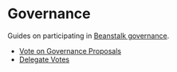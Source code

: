 # Governance

Guides on participating in [Beanstalk governance](../../governance/beanstalk/).

* [Vote on Governance Proposals](vote-on-proposals.md)
* [Delegate Votes](delegate-votes.md)
